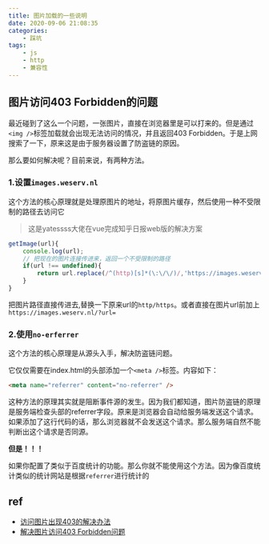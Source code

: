 ```yaml
---
title: 图片加载的一些说明
date: 2020-09-06 21:08:35
categories: 
    - 踩坑
tags: 
    - js
    - http
    - 兼容性
---
```


## 图片访问403 Forbidden的问题

最近碰到了这么一个问题，一张图片，直接在浏览器里是可以打来的。但是通过`<img />`标签加载就会出现无法访问的情况，并且返回403 Forbidden。于是上网搜索了一下，原来这是由于服务器设置了防盗链的原因。  
  
那么要如何解决呢？目前来说，有两种方法。

### 1.设置`images.weserv.nl`

这个方法的核心原理就是处理原图片的地址，将原图片缓存，然后使用一种不受限制的路径去访问它
> 这是yatessss大佬在vue完成知乎日报web版的解决方案

```js
getImage(url){
	console.log(url);
	// 把现在的图片连接传进来，返回一个不受限制的路径
	if(url !== undefined){
		return url.replace(/^(http)[s]*(\:\/\/)/,'https://images.weserv.nl/?url=');
	}
}
```

把图片路径直接传进去,替换一下原来url的`http/https`。或者直接在图片url前加上`https://images.weserv.nl/?url=`

### 2.使用`no-erferrer`

这个方法的核心原理是从源头入手，解决防盗链问题。  

它仅仅需要在index.html的头部添加一个`<meta />`标签。内容如下：
```html
<meta name="referrer" content="no-referrer" />
```

这种方法的原理其实就是阻断事件源的发生。因为我们都知道，图片防盗链的原理是服务端检查头部的referrer字段。原来是浏览器会自动给服务端发送这个请求。如果添加了这行代码的话，那么浏览器就不会发送这个请求。那么服务端自然不能判断出这个请求是否同源。  

**但是！！！**  

如果你配置了类似于百度统计的功能。那么你就不能使用这个方法。因为像百度统计类似的统计网站是根据`referrer`进行统计的

## ref

+ [访问图片出现403的解决办法](https://blog.csdn.net/tiantang_1986/article/details/83748782)
+ [解决图片访问403 Forbidden问题](https://juejin.im/post/6844903832040767496)

